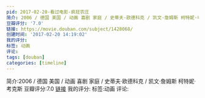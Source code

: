 ```yaml
---
pid: 2017-02-20-看过电影-疯狂农庄
简介: 2006 / 德国 美国 / 动画 喜剧 家庭 / 史蒂夫·欧德科克 / 凯文·詹姆斯 柯特妮·考克斯
豆瓣评分: '7.0'
链接: https://movie.douban.com/subject/1428068/
创建时间: '2017-02-20 14:19:02'
我的评分:
标签: 动画
评论:
tags: [douban]
categories: [timeline]
---
```

简介:2006 / 德国 美国 / 动画 喜剧 家庭 / 史蒂夫·欧德科克 / 凯文·詹姆斯 柯特妮·考克斯
豆瓣评分:7.0
[链接](https://movie.douban.com/subject/1428068/)
我的评分:
标签:动画
评论:
